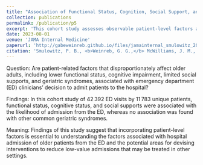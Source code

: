 ```yaml
---
title: "Association of Functional Status, Cognition, Social Support, and Geriatric Syndrome With Admission From the Emergency Department"
collection: publications
permalink: /publication/p5
excerpt: 'This cohort study assesses observable patient-level factors associated with emergency department clinicians’ admission decision.'
date: 2023-08-01
venue: 'JAMA Internal Medicine'
paperurl: 'http://gabeweinreb.github.io/files/jamainternal_smulowitz_2023_oi_230033_1690819358.3018.pdf'
citation: 'Smulowitz, P. B., <b>Weinreb, G. G.,</b> McWilliams, J. M., O'Malley, A. J., & Landon, B. E. (2023). Association of Functional Status, Cognition, Social Support, and Geriatric Syndrome With Admission From the Emergency Department. <i>JAMA internal medicine, 183</i>(8), 784–792. https://doi.org/10.1001/jamainternmed.2023.2149'
---
```


Question: Are patient-related factors that disproportionately affect older adults, including lower functional status, cognitive impairment, limited social supports, and geriatric syndromes, associated with emergency department (ED) clinicians’ decision to admit patients to the hospital?

Findings: In this cohort study of 42 392 ED visits by 11 783 unique patients, functional status, cognitive status, and social supports were associated with the likelihood of admission from the ED, whereas no association was found with other common geriatric syndromes.

Meaning: Findings of this study suggest that incorporating patient-level factors is essential to understanding the factors associated with hospital admission of older patients from the ED and the potential areas for devising interventions to reduce low-value admissions that may be treated in other settings.
